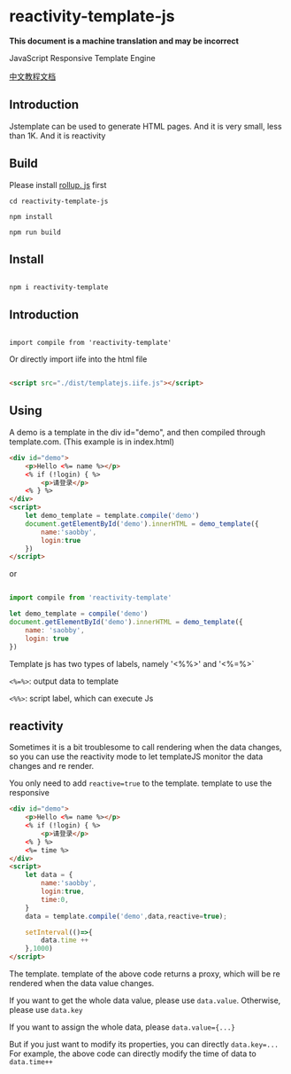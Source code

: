 # reactivity-template-js

**This document is a machine translation and may be incorrect**

JavaScript Responsive Template Engine

[中文教程文档](./README.md)



## Introduction

Jstemplate can be used to generate HTML pages. And it is very small, less than 1K. And it is reactivity

## Build

Please install [rollup. js](https://rollupjs.org/guide/en/) first


```
cd reactivity-template-js

npm install

npm run build
```



## Install


```

npm i reactivity-template

```



## Introduction

```

import compile from 'reactivity-template'

```



Or directly import iife into the html file



```html

<script src="./dist/templatejs.iife.js"></script>

```



## Using



A demo is a template in the div id="demo", and then compiled through template.com. (This example is in index.html)

```html
<div id="demo">
    <p>Hello <%= name %></p>
    <% if (!login) { %>
        <p>请登录</p>    
    <% } %>
</div>
<script>
    let demo_template = template.compile('demo')
    document.getElementById('demo').innerHTML = demo_template({
        name:'saobby',
        login:true
    })
</script>
```

or

```js

import compile from 'reactivity-template'

let demo_template = compile('demo')
document.getElementById('demo').innerHTML = demo_template({
    name: 'saobby',
    login: true
})

```



Template js has two types of labels, namely '<%%>' and '<%=%>`

`<%=%>`: output data to template

`<%%>`: script label, which can execute Js

## reactivity

Sometimes it is a bit troublesome to call rendering when the data changes, so you can use the reactivity mode to let templateJS monitor the data changes and re render.

You only need to add `reactive=true` to the template. template to use the responsive

```html
<div id="demo">
    <p>Hello <%= name %></p>
    <% if (!login) { %>
        <p>请登录</p>    
    <% } %>
    <%= time %>
</div>
<script>
    let data = {
        name:'saobby',
        login:true,
        time:0,
    }
    data = template.compile('demo',data,reactive=true);

    setInterval(()=>{
        data.time ++
    },1000)
</script>

```



The template. template of the above code returns a proxy, which will be re rendered when the data value changes.



If you want to get the whole data value, please use `data.value`. Otherwise, please use `data.key`



If you want to assign the whole data, please `data.value={...}`



But if you just want to modify its properties, you can directly `data.key=...` For example, the above code can directly modify the time of data to `data.time++`

